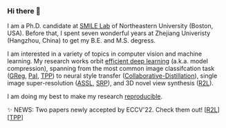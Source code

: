 ### Hi there 👋

I am a Ph.D. candidate at [SMILE Lab](https://web.northeastern.edu/smilelab/) of Northeastern University (Boston, USA). Before that, I spent seven wonderful years at Zhejiang Univeristy (Hangzhou, China) to get my B.E. and M.S. degress. 

I am interested in a variety of topics in computer vision and machine learning. My research works orbit [efficient deep learning](https://github.com/MingSun-Tse/EfficientDNNs) (a.k.a. model compression), spanning from the most common image classifcation task ([GReg](https://github.com/MingSun-Tse/Regularization-Pruning), [PaI](https://github.com/MingSun-Tse/Awesome-Pruning-at-Initialization), [TPP](https://github.com/MingSun-Tse/TPP)) to neural style transfer ([Collaborative-Distillation](https://github.com/MingSun-Tse/Collaborative-Distillation)), single image super-resolution ([ASSL](https://github.com/MingSun-Tse/ASSL), [SRP](https://github.com/MingSun-Tse/SRP)), and 3D novel view synthesis ([R2L](https://snap-research.github.io/R2L/)).

I am doing my best to make my research [reproducible](https://github.com/MingSun-Tse/smilelogging). 

✨ NEWS: Two papers newly accepted by ECCV'22. Check them out! [[R2L](https://snap-research.github.io/R2L/)] [[TPP](https://github.com/MingSun-Tse/TPP)] 



<!--
 _special_ ✨ repository because its `README.md` (this file) appears on your GitHub profile.

Here are some ideas to get you started:

- 🔭 I’m currently working on ...
- 🌱 I’m currently learning ...
- 👯 I’m looking to collaborate on ...
- 🤔 I’m looking for help with ...
- 💬 Ask me about ...
- 📫 How to reach me: ...
- 😄 Pronouns: ...
- ⚡ Fun fact: ...
-->
